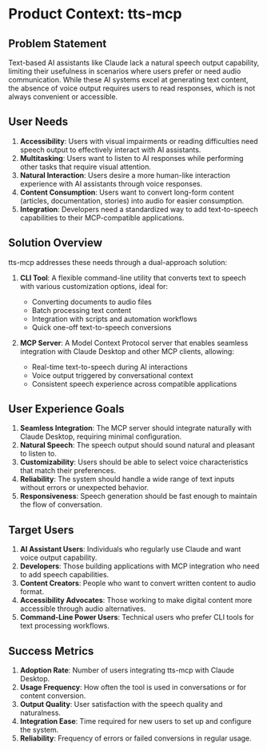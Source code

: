 # Product Context: tts-mcp

## Problem Statement
Text-based AI assistants like Claude lack a natural speech output capability, limiting their usefulness in scenarios where users prefer or need audio communication. While these AI systems excel at generating text content, the absence of voice output requires users to read responses, which is not always convenient or accessible.

## User Needs
1. **Accessibility**: Users with visual impairments or reading difficulties need speech output to effectively interact with AI assistants.
2. **Multitasking**: Users want to listen to AI responses while performing other tasks that require visual attention.
3. **Natural Interaction**: Users desire a more human-like interaction experience with AI assistants through voice responses.
4. **Content Consumption**: Users want to convert long-form content (articles, documentation, stories) into audio for easier consumption.
5. **Integration**: Developers need a standardized way to add text-to-speech capabilities to their MCP-compatible applications.

## Solution Overview
tts-mcp addresses these needs through a dual-approach solution:

1. **CLI Tool**: A flexible command-line utility that converts text to speech with various customization options, ideal for:
   - Converting documents to audio files
   - Batch processing text content
   - Integration with scripts and automation workflows
   - Quick one-off text-to-speech conversions

2. **MCP Server**: A Model Context Protocol server that enables seamless integration with Claude Desktop and other MCP clients, allowing:
   - Real-time text-to-speech during AI interactions
   - Voice output triggered by conversational context
   - Consistent speech experience across compatible applications

## User Experience Goals
1. **Seamless Integration**: The MCP server should integrate naturally with Claude Desktop, requiring minimal configuration.
2. **Natural Speech**: The speech output should sound natural and pleasant to listen to.
3. **Customizability**: Users should be able to select voice characteristics that match their preferences.
4. **Reliability**: The system should handle a wide range of text inputs without errors or unexpected behavior.
5. **Responsiveness**: Speech generation should be fast enough to maintain the flow of conversation.

## Target Users
1. **AI Assistant Users**: Individuals who regularly use Claude and want voice output capability.
2. **Developers**: Those building applications with MCP integration who need to add speech capabilities.
3. **Content Creators**: People who want to convert written content to audio format.
4. **Accessibility Advocates**: Those working to make digital content more accessible through audio alternatives.
5. **Command-Line Power Users**: Technical users who prefer CLI tools for text processing workflows.

## Success Metrics
1. **Adoption Rate**: Number of users integrating tts-mcp with Claude Desktop.
2. **Usage Frequency**: How often the tool is used in conversations or for content conversion.
3. **Output Quality**: User satisfaction with the speech quality and naturalness.
4. **Integration Ease**: Time required for new users to set up and configure the system.
5. **Reliability**: Frequency of errors or failed conversions in regular usage.
